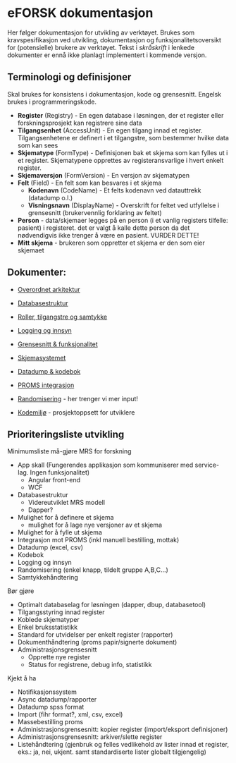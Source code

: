 # eFORSK dokumentasjon

Her følger dokumentasjon for utvikling av verktøyet. Brukes som kravspesifikasjon ved utvikling, dokumentasjon og funksjonalitetsoversikt for (potensielle) brukere av verktøyet. Tekst i *skråskrift* i lenkede dokumenter er ennå ikke planlagt implementert i kommende versjon.

## Terminologi og definisjoner

Skal brukes for konsistens i dokumentasjon, kode og grensesnitt. Engelsk brukes i programmeringskode.

* **Register** (Registry) - En egen database i løsningen, der et register eller forskningsprosjekt kan registrere sine data
* **Tilgangsenhet** (AccessUnit) - En egen tilgang innad et register. Tilgangsenhetene er definert i et tilgangstre, som bestemmer hvilke data som kan sees
* **Skjematype** (FormType) - Definisjonen bak et skjema som kan fylles ut i et register. Skjematypene opprettes av registeransvarlige i hvert enkelt register.
* **Skjemaversjon** (FormVersion) - En versjon av skjematypen
* **Felt** (Field) - En felt som kan besvares i et skjema
	* **Kodenavn** (CodeName) - Et felts kodenavn ved datauttrekk (datadump o.l.)
	* **Visningsnavn** (DisplayName) - Overskrift for feltet ved utfyllelse i grensesnitt (brukervennlig forklaring av feltet)
* **Person** - data/skjemaer legges på en person (i et vanlig registers tilfelle: pasient) i registeret. det er valgt å kalle dette person da det nødvendigvis ikke trenger å være en pasient. VURDER DETTE!
* **Mitt skjema** - brukeren som oppretter et skjema er den som eier skjemaet

## Dokumenter:
* [Overordnet arkitektur](https://github.com/HemitSystemutvikling/dokumentasjon-forskningsapp/blob/master/Overordnet%20arkitektur.md)
* [Databasestruktur](https://github.com/HemitSystemutvikling/dokumentasjon-forskningsapp/blob/master/Databasestruktur.md)
* [Roller, tilgangstre og samtykke](https://github.com/HemitSystemutvikling/dokumentasjon-forskningsapp/blob/master/Roller%20og%20tilgangstre.md)
* [Logging og innsyn](https://github.com/HemitSystemutvikling/dokumentasjon-forskningsapp/blob/master/Logging%20og%20innsyn.md)
* [Grensesnitt & funksjonalitet](https://github.com/HemitSystemutvikling/dokumentasjon-forskningsapp/blob/master/Grensesnitt.md)
* [Skjemasystemet](https://github.com/HemitSystemutvikling/dokumentasjon-forskningsapp/blob/master/Skjemasystemet.md)
* [Datadump & kodebok](https://github.com/HemitSystemutvikling/dokumentasjon-forskningsapp/blob/master/Datadump%20og%20kodebok.md)
* [PROMS integrasjon](https://github.com/HemitSystemutvikling/dokumentasjon-forskningsapp/blob/master/PROMS%20integrasjon.md)
* [Randomisering](https://github.com/HemitSystemutvikling/dokumentasjon-forskningsapp/blob/master/Randomisering.md) - her trenger vi mer input!

* [Kodemiljø](https://github.com/HemitSystemutvikling/dokumentasjon-forskningsapp/blob/master/kodemiljø.md) - prosjektoppsett for utviklere

## Prioriteringsliste utvikling

Minimumsliste må-gjøre MRS for forskning
- App skall (Fungerendes applikasjon som kommuniserer med service-lag. Ingen funksjonalitet)
	- Angular front-end
	- WCF
- Databasestruktur
	- Videreutviklet MRS modell
	- Dapper?
- Mulighet for å definere et skjema
	- mulighet for å lage nye versjoner av et skjema
- Mulighet for å fylle ut skjema
- Integrasjon mot PROMS (inkl manuell bestilling,  mottak)
- Datadump (excel, csv)
- Kodebok
- Logging og innsyn
- Randomisering (enkel knapp, tildelt gruppe  A,B,C...)
- Samtykkehåndtering

Bør gjøre
- Optimalt databaselag for løsningen (dapper, dbup, databasetool)
- Tilgangsstyring innad register
- Koblede skjematyper
- Enkel bruksstatistikk
- Standard for utvidelser per enkelt register (rapporter)
- Dokumenthåndtering (proms papir/signerte dokument)
- Administrasjonsgrensesnitt 
	- Opprette nye register
	- Status for registrene, debug info, statistikk

Kjekt å ha
- Notifikasjonssystem
- Async datadump/rapporter
- Datadump spss format
- Import (fihr format?, xml, csv, excel)
- Massebestilling proms
- Administrasjonsgrensesnitt: kopier register (import/eksport definisjoner)
- Administrasjonsgrensesnitt: arkiver/slette register
- Listehåndtering (gjenbruk og felles vedlikehold av lister innad et register, eks.: ja, nei, ukjent. samt standardiserte lister globalt tilgjengelig)
